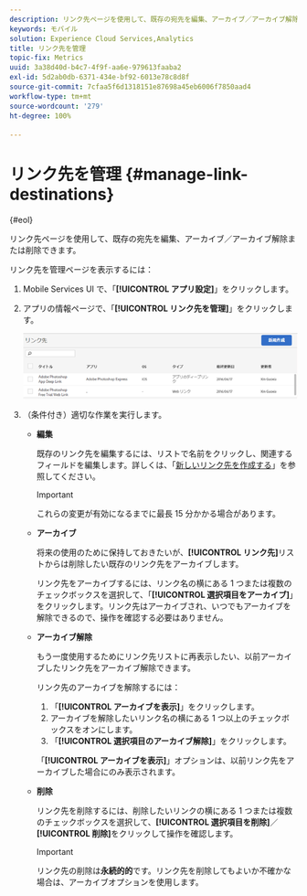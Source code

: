 ```yaml
---
description: リンク先ページを使用して、既存の宛先を編集、アーカイブ／アーカイブ解除または削除できます。
keywords: モバイル
solution: Experience Cloud Services,Analytics
title: リンク先を管理
topic-fix: Metrics
uuid: 3a38d40d-b4c7-4f9f-aa6e-979613faaba2
exl-id: 5d2ab0db-6371-434e-bf92-6013e78c8d8f
source-git-commit: 7cfaa5f6d1318151e87698a45eb6006f7850aad4
workflow-type: tm+mt
source-wordcount: '279'
ht-degree: 100%

---
```


# リンク先を管理 {#manage-link-destinations}

{#eol}

リンク先ページを使用して、既存の宛先を編集、アーカイブ／アーカイブ解除または削除できます。

リンク先を管理ページを表示するには：

1. Mobile Services UI で、「**[!UICONTROL アプリ設定]**」をクリックします。
1. アプリの情報ページで、「**[!UICONTROL リンク先を管理]**」をクリックします。

   ![リンク先](assets/link_destinations_list.png)

1. （条件付き）適切な作業を実行します。

   * **編集**

      既存のリンク先を編集するには、リストで名前をクリックし、関連するフィールドを編集します。詳しくは、「[新しいリンク先を作成する](/help/using/acquisition-main/c-manage-link-destinations/t-create-new-app-deep-link-destination.md)」を参照してください。

      >[!IMPORTANT]
      >
      >これらの変更が有効になるまでに最長 15 分かかる場合があります。

   * **アーカイブ**

      将来の使用のために保持しておきたいが、**[!UICONTROL リンク先]**&#x200B;リストからは削除したい既存のリンク先をアーカイブします。

      リンク先をアーカイブするには、リンク名の横にある 1 つまたは複数のチェックボックスを選択して、「**[!UICONTROL 選択項目をアーカイブ]**」をクリックします。リンク先はアーカイブされ、いつでもアーカイブを解除できるので、操作を確認する必要はありません。

   * **アーカイブ解除**

      もう一度使用するためにリンク先リストに再表示したい、以前アーカイブしたリンク先をアーカイブ解除できます。

      リンク先のアーカイブを解除するには：

      1. 「**[!UICONTROL アーカイブを表示]**」をクリックします。
      1. アーカイブを解除したいリンク名の横にある 1 つ以上のチェックボックスをオンにします。
      1. 「**[!UICONTROL 選択項目のアーカイブ解除]**」をクリックします。

      「**[!UICONTROL アーカイブを表示]**」オプションは、以前リンク先をアーカイブした場合にのみ表示されます。

   * **削除**

      リンク先を削除するには、削除したいリンクの横にある 1 つまたは複数のチェックボックスを選択して、**[!UICONTROL 選択項目を削除]**／**[!UICONTROL 削除]**&#x200B;をクリックして操作を確認します。

      >[!IMPORTANT]
      >
      >リンク先の削除は&#x200B;**永続的的**&#x200B;です。リンク先を削除してもよいか不確かな場合は、アーカイブオプションを使用します。
